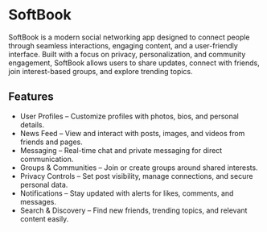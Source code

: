 # SoftBook
SoftBook is a modern social networking app designed to connect people through seamless interactions, engaging content, and a user-friendly interface. Built with a focus on privacy, personalization, and community engagement, SoftBook allows users to share updates, connect with friends, join interest-based groups, and explore trending topics.

## Features

- User Profiles – Customize profiles with photos, bios, and personal details.
- News Feed – View and interact with posts, images, and videos from friends and pages.
- Messaging – Real-time chat and private messaging for direct communication.
- Groups & Communities – Join or create groups around shared interests.
- Privacy Controls – Set post visibility, manage connections, and secure personal data.
- Notifications – Stay updated with alerts for likes, comments, and messages.
- Search & Discovery – Find new friends, trending topics, and relevant content easily.